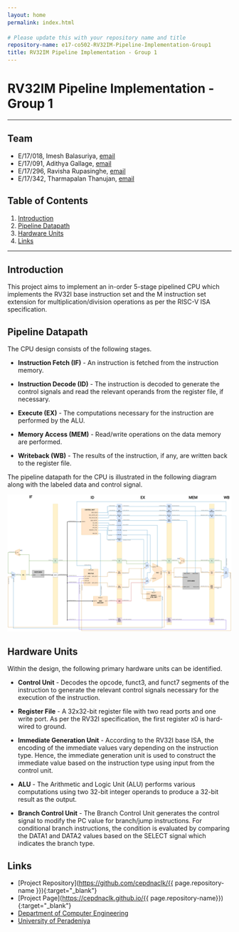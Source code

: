```yaml
---
layout: home
permalink: index.html

# Please update this with your repository name and title
repository-name: e17-co502-RV32IM-Pipeline-Implementation-Group1
title: RV32IM Pipeline Implementation - Group 1
---
```


# RV32IM Pipeline Implementation - Group 1

---

<!-- 
This is a sample image, to show how to add images to your page. To learn more options, please refer [this](https://projects.ce.pdn.ac.lk/docs/faq/how-to-add-an-image/)

![Sample Image](./images/sample.png)
 -->

## Team
-  E/17/018, Imesh Balasuriya, [email](mailto:e17018@eng.pdn.ac.lk)
-  E/17/091, Adithya Gallage, [email](mailto:e17091@eng.pdn.ac.lk)
-  E/17/296, Ravisha Rupasinghe, [email](mailto:e17296@eng.pdn.ac.lk)
-  E/17/342, Tharmapalan Thanujan, [email](mailto:e17342@eng.pdn.ac.lk)

## Table of Contents
1. [Introduction](#introduction)
2. [Pipeline Datapath](#pipeline-datapath)
3. [Hardware Units](#hardware-units)
4. [Links](#links)

---

## Introduction

This project aims to implement an in-order 5-stage pipelined CPU which implements the RV32I base instruction set and the M instruction set extension for multiplication/division operations as per the RISC-V ISA specification.

## Pipeline Datapath

The CPU design consists of the following stages.

- **Instruction Fetch (IF)** - An instruction is fetched from the instruction memory.

- **Instruction Decode (ID)** - The instruction is decoded to generate the control signals and read the relevant operands from the register file, if necessary.

- **Execute (EX)** - The computations necessary for the instruction are performed by the ALU.

- **Memory Access (MEM)** - Read/write operations on the data memory are performed.

- **Writeback (WB)** - The results of the instruction, if any, are written back to the register file.

The pipeline datapath for the CPU is illustrated in the following diagram along with the labeled data and control signal.

![Pipeline Datapath](./images/initial_datapath.png)

## Hardware Units

Within the design, the following primary hardware units can be identified.

- **Control Unit** - Decodes the opcode, funct3, and funct7 segments of the instruction to generate the relevant control signals necessary for the execution of the instruction.

- **Register File** - A 32x32-bit register file with two read ports and one write port. As per the RV32I specification, the first register x0 is hard-wired to ground.

- **Immediate Generation Unit** - According to the RV32I base ISA, the encoding of the immediate values vary depending on the instruction type. Hence, the immediate generation unit is used to construct the immediate value based on the instruction type using input from the control unit.

- **ALU** - The Arithmetic and Logic Unit (ALU) performs various computations using two 32-bit integer operands to produce a 32-bit result as the output.

- **Branch Control Unit** - The Branch Control Unit generates the control signal to modify the PC value for branch/jump instructions. For conditional branch instructions, the condition is evaluated by comparing the DATA1 and DATA2 values based on the SELECT signal which indicates the branch type.


## Links

- [Project Repository](https://github.com/cepdnaclk/{{ page.repository-name }}){:target="_blank"}
- [Project Page](https://cepdnaclk.github.io/{{ page.repository-name}}){:target="_blank"}
- [Department of Computer Engineering](http://www.ce.pdn.ac.lk/)
- [University of Peradeniya](https://eng.pdn.ac.lk/)


[//]: # (Please refer this to learn more about Markdown syntax)
[//]: # (https://github.com/adam-p/markdown-here/wiki/Markdown-Cheatsheet)
